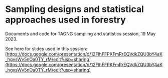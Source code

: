 # Sampling designs and statistical approaches used in forestry
Documents and code for TAGNG sampling and statistics session, 19 May 2023.

See here for slides used in this session: [https://docs.google.com/presentation/d/12FlhFFPKFmRrEQVdkZQU3bY4aK_hgvsWv5nOa0TY_rM/edit?usp=sharing](https://docs.google.com/presentation/d/12FlhFFPKFmRrEQVdkZQU3bY4aK_hgvsWv5nOa0TY_rM/edit?usp=sharing)
